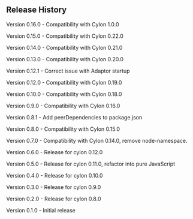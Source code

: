 ## Release History

Version 0.16.0 - Compatibility with Cylon 1.0.0

Version 0.15.0 - Compatibility with Cylon 0.22.0

Version 0.14.0 - Compatibility with Cylon 0.21.0

Version 0.13.0 - Compatibility with Cylon 0.20.0

Version 0.12.1 - Correct issue with Adaptor startup

Version 0.12.0 - Compatibility with Cylon 0.19.0

Version 0.10.0 - Compatibility with Cylon 0.18.0

Version 0.9.0 - Compatibility with Cylon 0.16.0

Version 0.8.1 - Add peerDependencies to package.json

Version 0.8.0 - Compatibility with Cylon 0.15.0

Version 0.7.0 - Compatibility with Cylon 0.14.0, remove node-namespace.

Version 0.6.0 - Release for cylon 0.12.0

Version 0.5.0 - Release for cylon 0.11.0, refactor into pure JavaScript

Version 0.4.0 - Release for cylon 0.10.0

Version 0.3.0 - Release for cylon 0.9.0

Version 0.2.0 - Release for cylon 0.8.0

Version 0.1.0 - Initial release

